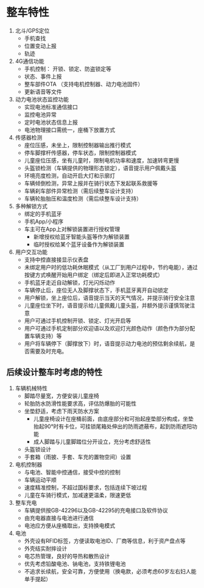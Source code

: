 
# 整车特性

1. 北斗/GPS定位
    - 手机查找
    - 位置变动上报
    - 轨迹
2. 4G通信功能
    - 手机控制： 开锁、锁定、防盗锁定等
    - 状态、事件上报
    - 整车部件OTA （支持电机控制器、动力电池固件）
    - 更新语音等文件
3. 动力电池状态监控功能
    - 实现电池标准通信接口
    - 监控电池异常
    - 定时电池状态信息上报
    - 电池物理接口需统一，座桶下放置方式
4. 传感器检测
    - 座位压感，未坐上，限制控制器输出推行模式
    - 停车脚撑杆传感器，停车状态，限制控制器模式
    - 儿童座位压感，坐有儿童时，限制电机功率和速度，加速转弯更慢
    - 头盔锁检测（车辆提供的物理形态锁定），语音提示用户佩戴头盔
    - 环境亮度检测，自动开启大灯和示廓灯
    - 车辆倾倒检测，异常上报并在骑行状态下发起联系救援等
    - 车辆刹车部件异常检测（需后续整车设计支持）
    - 车辆轮胎胎压和温度检测（需后续整车设计支持）
5. 多种解锁方式
    - 绑定的手机蓝牙
    - 手机App/小程序
    - 车主可在App上对解锁装置进行授权管理
        - 新增授权给蓝牙智能头盔等作为解锁装置
        - 临时授权给某个蓝牙设备作为解锁装置
5. 用户交互功能
    - 支持中控直接接显示仪表盘
    - 未绑定用户时的低功耗休眠模式（从工厂到用户过程中，节约电能），通过按键方式唤醒开始用户绑定（绑定后即进入正常功耗模式）
    - 手机蓝牙走近自动解锁，灯光闪烁动作
    - 车辆停止后，座位无人及脚撑状态下，手机蓝牙离开自动锁定
    - 用户解锁，坐上座位后，语音提示当天的天气情况，并提示骑行安全注意
    - 儿童座位坐下时，语音提示给儿童佩戴儿童头盔，并额外提示谨慎驾驶注意
    - 用户可通过手机控制开锁、锁定、灯光开启等
    - 用户可通过手机定制部分欢迎语以及欢迎灯光颜色动作（颜色作为部分配置车辆支持）等
    - 用户将车辆停下（脚撑放下）时，语音提示动力电池的预估剩余续航，是否需要及时充电。


## 后续设计整车时考虑的特性

1. 车辆机械特性
    - 脚踏尽量宽，方便安装儿童座椅
    - 轮胎防水防滑性能要求高，评估防爆胎的可能性
    - 坐垫舒适，考虑下雨天防水方案
        - 儿童座椅设计在座桶前面，由底座部分和可抬起座垫部分构成，坐垫抬起90°时有卡位，可挂锁尾箱处伸出的防雨遮蔽布，起到防雨遮阳功能
        - 成人脚踏与儿童脚踏位分开设立，充分考虑舒适性
    - 头盔锁设计
    - 手套箱（雨披、手套、车充的置物空间）设置
2. 电机控制器
    - 与电池、智能中控通信，接受中控的控制
    - 车辆运动平顺
    - 速度精准控制，不超过国标要求，包括连续下坡过程
    - 儿童在车骑行模式，加减速更温柔，限速更低
3. 整车充电
    - 车辆提供按GB-42296以及GB-42295的充电接口及软件协议
    - 由充电器直接与电池进行通信
    - 电池应方便从座桶取出，支持换电模式
4. 电池
    - 外壳设有RFID标签，方便读取电池ID、厂商等信息，利于资产盘点等
    - 外壳结实耐摔设计
    - 电芯热管理，良好的导热和散热设计
    - 优先考虑铅酸电池、钠电池，支持铁锂电池
    - 不追求长续航，安全可靠，方便使用（换电款，必须考虑60岁左右妇人能单手提起）



